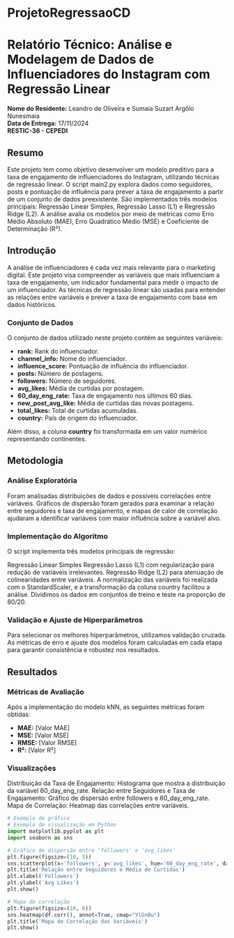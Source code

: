 # ProjetoRegressaoCD

# Relatório Técnico: Análise e Modelagem de Dados de Influenciadores do Instagram com Regressão Linear

**Nome do Residente:** Leandro de Oliveira e Sumaia Suzart Argôlo Nunesmaia   
**Data de Entrega:** 17/11/2024  
**RESTIC-36 - CEPEDI**

## Resumo

Este projeto tem como objetivo desenvolver um modelo preditivo para a taxa de engajamento de influenciadores do Instagram, utilizando técnicas de regressão linear. O script main2.py explora dados como seguidores, posts e pontuação de influência para prever a taxa de engajamento a partir de um conjunto de dados preexistente. São implementados três modelos principais: Regressão Linear Simples, Regressão Lasso (L1) e Regressão Ridge (L2). A análise avalia os modelos por meio de métricas como Erro Médio Absoluto (MAE), Erro Quadrático Médio (MSE) e Coeficiente de Determinação (R²).

## Introdução

A análise de influenciadores é cada vez mais relevante para o marketing digital. Este projeto visa compreender as variáveis que mais influenciam a taxa de engajamento, um indicador fundamental para medir o impacto de um influenciador. As técnicas de regressão linear são usadas para entender as relações entre variáveis e prever a taxa de engajamento com base em dados históricos.

### Conjunto de Dados

O conjunto de dados utilizado neste projeto contém as seguintes variáveis:
- **rank:** Rank do influenciador.
- **channel_info:** Nome do influenciador.
- **influence_score:** Pontuação de influência do influenciador.
- **posts:** Número de postagens.
- **followers:** Número de seguidores.
- **avg_likes:** Média de curtidas por postagem.
- **60_day_eng_rate:** Taxa de engajamento nos últimos 60 dias.
- **new_post_avg_like:** Média de curtidas das novas postagens.
- **total_likes:** Total de curtidas acumuladas.
- **country:** País de origem do influenciador.

Além disso, a coluna **country** foi transformada em um valor numérico representando continentes.

## Metodologia

### Análise Exploratória

Foram analisadas distribuições de dados e possíveis correlações entre variáveis. Gráficos de dispersão foram gerados para examinar a relação entre seguidores e taxa de engajamento, e mapas de calor de correlação ajudaram a identificar variáveis com maior influência sobre a variável alvo.

### Implementação do Algoritmo

O script implementa três modelos principais de regressão:

Regressão Linear Simples
Regressão Lasso (L1) com regularização para redução de variáveis irrelevantes.
Regressão Ridge (L2) para atenuação de colinearidades entre variáveis.
A normalização das variáveis foi realizada com o StandardScaler, e a transformação da coluna country facilitou a análise. Dividimos os dados em conjuntos de treino e teste na proporção de 80/20.

### Validação e Ajuste de Hiperparâmetros

Para selecionar os melhores hiperparâmetros, utilizamos validação cruzada. As métricas de erro e ajuste dos modelos foram calculadas em cada etapa para garantir consistência e robustez nos resultados.

## Resultados

### Métricas de Avaliação

Após a implementação do modelo kNN, as seguintes métricas foram obtidas:

- **MAE:** [Valor MAE]
- **MSE:** [Valor MSE]
- **RMSE:** [Valor RMSE]
- **R²:** [Valor R²]

### Visualizações

Distribuição da Taxa de Engajamento: Histograma que mostra a distribuição da variável 60_day_eng_rate.
Relação entre Seguidores e Taxa de Engajamento: Gráfico de dispersão entre followers e 60_day_eng_rate.
Mapa de Correlação: Heatmap das correlações entre variáveis.

```python
# Exemplo de gráfico
# Exemplo de visualização em Python
import matplotlib.pyplot as plt
import seaborn as sns

# Gráfico de dispersão entre 'followers' e 'avg_likes'
plt.figure(figsize=(10, 5))
sns.scatterplot(x='followers', y='avg_likes', hue='60_day_eng_rate', data=df)
plt.title('Relação entre Seguidores e Média de Curtidas')
plt.xlabel('Followers')
plt.ylabel('Avg Likes')
plt.show()

# Mapa de correlação
plt.figure(figsize=(10, 8))
sns.heatmap(df.corr(), annot=True, cmap="YlGnBu")
plt.title('Mapa de Correlação das Variáveis')
plt.show()
